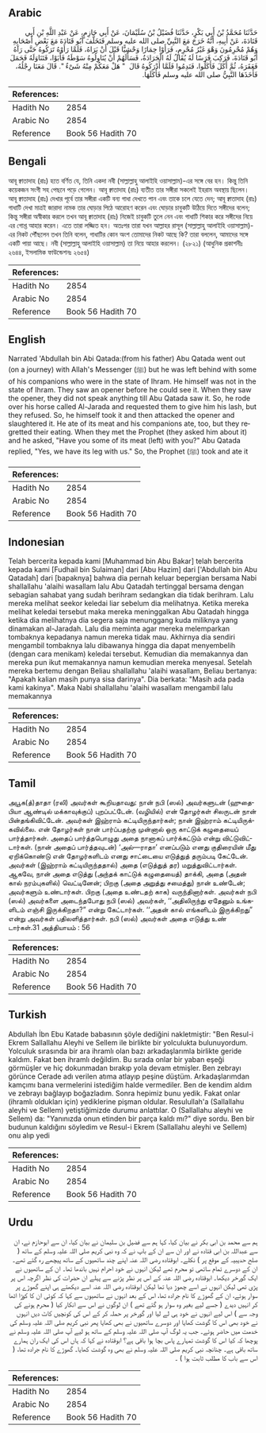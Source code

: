 ## Arabic


<div dir="rtl" lang="ar" style={{fontSize:'larger',backgroundColor:'#f8f9fa',padding:20}}>
حَدَّثَنَا مُحَمَّدُ بْنُ أَبِي بَكْرٍ، حَدَّثَنَا فُضَيْلُ بْنُ سُلَيْمَانَ، عَنْ أَبِي حَازِمٍ، عَنْ عَبْدِ اللَّهِ بْنِ أَبِي قَتَادَةَ، عَنْ أَبِيهِ، أَنَّهُ خَرَجَ مَعَ النَّبِيِّ صلى الله عليه وسلم فَتَخَلَّفَ أَبُو قَتَادَةَ مَعَ بَعْضِ أَصْحَابِهِ وَهُمْ مُحْرِمُونَ وَهْوَ غَيْرُ مُحْرِمٍ، فَرَأَوْا حِمَارًا وَحْشِيًّا قَبْلَ أَنْ يَرَاهُ، فَلَمَّا رَأَوْهُ تَرَكُوهُ حَتَّى رَآهُ أَبُو قَتَادَةَ، فَرَكِبَ فَرَسًا لَهُ يُقَالُ لَهُ الْجَرَادَةُ، فَسَأَلَهُمْ أَنْ يُنَاوِلُوهُ سَوْطَهُ فَأَبَوْا، فَتَنَاوَلَهُ فَحَمَلَ فَعَقَرَهُ، ثُمَّ أَكَلَ فَأَكَلُوا، فَنَدِمُوا فَلَمَّا أَدْرَكُوهُ قَالَ ‏ "‏ هَلْ مَعَكُمْ مِنْهُ شَىْءٌ ‏"‏‏.‏ قَالَ مَعَنَا رِجْلُهُ، فَأَخَذَهَا النَّبِيُّ صلى الله عليه وسلم فَأَكَلَهَا‏.‏
</div>
<div style={{backgroundColor:'#f8f9fa',padding:20, marginBottom: 10}}><table> <thead> <tr> <th>References:</th> <th></th> </tr> </thead> <tbody><tr><td>Hadith No</td><td>2854</td></tr><tr><td>Arabic No</td><td>2854</td></tr><tr><td>Reference</td><td>Book 56 Hadith 70</td></tr></tbody></table></div>

## Bengali


<div dir="ltr" lang="bn" style={{fontSize:'larger',backgroundColor:'#f8f9fa',padding:20}}>
আবূ ক্বাতাদাহ (রাঃ) হতে বর্ণিত যে, তিনি একদা নবী (সাল্লাল্লাহু আলাইহি ওয়াসাল্লাম)-এর সঙ্গে বের হন। কিন্তু তিনি কয়েকজন সংগী সহ পেছনে পড়ে গেলেন। আবূ ক্বাতাদাহ (রাঃ) ব্যতীত তার সঙ্গীরা সকলেই ইহরাম অবস্থায় ছিলেন। আবূ ক্বাতাদাহ (রাঃ) দেখার পূর্বে তার সঙ্গীরা একটি বন্য গাধা দেখতে পান এবং তাকে চলে যেতে দেন; আবূ ক্বাতাদাহ (রাঃ) গাধাটি দেখা মাত্রই জারাদা নামক তার ঘোড়ার পিঠে আরোহণ করেন এবং ঘোড়ার চাবুকটি উঠিয়ে দিতে সঙ্গীদের বলেন; কিন্তু সঙ্গীরা অস্বীকার করলে তখন আবূ ক্বাতাদাহ (রাঃ) নিজেই চাবুকটি তুলে নেন এবং গাধাটি শিকার করে সঙ্গীদের নিয়ে এর গোশ্ত আহার করেন। এতে তারা লজ্জিত হন। অতঃপর তারা যখন আল্লাহর রাসূল (সাল্লাল্লাহু আলাইহি ওয়াসাল্লাম)-এর নিকট পৌঁছলেন তখন তিনি বলেন, গাধাটির কোন অংশ তোমাদের নিকট আছে কি? তারা বললেন, আমাদের সঙ্গে একটি পায়া আছে। নবী (সাল্লাল্লাহু আলাইহি ওয়াসাল্লাম) তা নিয়ে আহার করলেন। (২৮২১) (আধুনিক প্রকাশনীঃ ২৬৪৪, ইসলামিক ফাউন্ডেশনঃ ২৬৫৪)
</div>
<div style={{backgroundColor:'#f8f9fa',padding:20, marginBottom: 10}}><table> <thead> <tr> <th>References:</th> <th></th> </tr> </thead> <tbody><tr><td>Hadith No</td><td>2854</td></tr><tr><td>Arabic No</td><td>2854</td></tr><tr><td>Reference</td><td>Book 56 Hadith 70</td></tr></tbody></table></div>

## English


<div dir="ltr" lang="en" style={{fontSize:'larger',backgroundColor:'#f8f9fa',padding:20}}>
Narrated 'Abdullah bin Abi Qatada:(from his father) Abu Qatada went out (on a journey) with Allah's Messenger (ﷺ) but he was left behind with some of his companions who were in the state of Ihram. He himself was not in the state of Ihram. They saw an opener before he could see it. When they saw the opener, they did not speak anything till Abu Qatada saw it. So, he rode over his horse called Al-Jarada and requested them to give him his lash, but they refused. So, he himself took it and then attacked the opener and slaughtered it. He ate of its meat and his companions ate, too, but they regretted their eating. When they met the Prophet (they asked him about it) and he asked, "Have you some of its meat (left) with you?" Abu Qatada replied, "Yes, we have its leg with us." So, the Prophet (ﷺ) took and ate it
</div>
<div style={{backgroundColor:'#f8f9fa',padding:20, marginBottom: 10}}><table> <thead> <tr> <th>References:</th> <th></th> </tr> </thead> <tbody><tr><td>Hadith No</td><td>2854</td></tr><tr><td>Arabic No</td><td>2854</td></tr><tr><td>Reference</td><td>Book 56 Hadith 70</td></tr></tbody></table></div>

## Indonesian


<div dir="ltr" lang="id" style={{fontSize:'larger',backgroundColor:'#f8f9fa',padding:20}}>
Telah bercerita kepada kami [Muhammad bin Abu Bakar] telah bercerita kepada kami [Fudhail bin Sulaiman] dari [Abu Hazim] dari ['Abdullah bin Abu Qatadah] dari [bapaknya] bahwa dia pernah keluar bepergian bersama Nabi shallallahu 'alaihi wasallam lalu Abu Qatadah tertinggal bersama dengan sebagian sahabat yang sudah berihram sedangkan dia tidak berihram. Lalu mereka melihat seekor keledai liar sebelum dia melihatnya. Ketika mereka melihat keledai tersebut maka mereka meninggalkan Abu Qatadah hingga ketika dia melihatnya dia segera saja menunggang kuda miliknya yang dinamakan al-Jaradah. Lalu dia meminta agar mereka melemparkan tombaknya kepadanya namun mereka tidak mau. Akhirnya dia sendiri mengambil tombaknya lalu dibawanya hingga dia dapat menyembelih (dengan cara menikam) keledai tersebut. Kemudian dia memakannya dan mereka pun ikut memakannya namun kemudian mereka menyesal. Setelah mereka bertemu dengan Beliau shallallahu 'alaihi wasallam, Beliau bertanya: "Apakah kalian masih punya sisa darinya". Dia berkata: "Masih ada pada kami kakinya". Maka Nabi shallallahu 'alaihi wasallam mengambil lalu memakannya
</div>
<div style={{backgroundColor:'#f8f9fa',padding:20, marginBottom: 10}}><table> <thead> <tr> <th>References:</th> <th></th> </tr> </thead> <tbody><tr><td>Hadith No</td><td>2854</td></tr><tr><td>Arabic No</td><td>2854</td></tr><tr><td>Reference</td><td>Book 56 Hadith 70</td></tr></tbody></table></div>

## Tamil


<div dir="ltr" lang="ta" style={{fontSize:'larger',backgroundColor:'#f8f9fa',padding:20}}>
அபூக(த்)தாதா (ரலி) அவர்கள் கூறியதாவது: நான் நபி (ஸல்) அவர்களுடன் (ஹுதைபியா ஆண்டில் மக்காவுக்குப்) புறப்பட்டேன். (வழியில்) என் தோழர்கள் சிலருடன் நான் பின்தங்கிவிட்டேன். அவர்கள் இஹ்ராம் கட்டியிருந்தார்கள்; நான் இஹ்ராம் கட்டியிருக்கவில்லை. என் தோழர்கள் நான் பார்ப்பதற்கு முன்னால் ஒரு காட்டுக் கழுதையைப் பார்த்தார்கள். அதைப் பார்த்தபொழுது அதை நானாகப் பார்க்கட்டும் என்று விட்டுவிட்டார்கள். (நான் அதைப் பார்த்தவுடன்) ‘அல்—ராதா’ எனப்படும் எனது குதிரையின் மீது ஏறிக்கொண்டு என் தோழர்களிடம் எனது சாட்டையை எடுத்துத் தரும்படி கேட்டேன். அவர்கள் (இஹ்ராம் கட்டியிருந்ததால்) அதை (எடுத்துத் தர) மறுத்துவிட்டார்கள். ஆகவே, நான் அதை எடுத்து (அந்தக் காட்டுக் கழுதையைத்) தாக்கி, அதை (அதன் கால் நரம்புகளில்) வெட்டினேன்; பிறகு (அதை அறுத்து சமைத்து) நான் உண்டேன்; அவர்களும் உண்டார்கள். பிறகு (அதை உண்டதற் காக) வருந்தினார்கள். அவர்கள் நபி (ஸல்) அவர்களை அடைந்தபோது நபி (ஸல்) அவர்கள், ‘‘அதிலிருந்து ஏதேனும் உங்களிடம் எஞ்சி இருக்கிறதா?” என்று கேட்டார்கள். ‘‘அதன் கால் எங்களிடம் இருக்கிறது” என்று அவர்கள் பதிலளித்தார்கள். நபி (ஸல்) அவர்கள் அதை எடுத்து உண் டார்கள்.31 அத்தியாயம் : 56
</div>
<div style={{backgroundColor:'#f8f9fa',padding:20, marginBottom: 10}}><table> <thead> <tr> <th>References:</th> <th></th> </tr> </thead> <tbody><tr><td>Hadith No</td><td>2854</td></tr><tr><td>Arabic No</td><td>2854</td></tr><tr><td>Reference</td><td>Book 56 Hadith 70</td></tr></tbody></table></div>

## Turkish


<div dir="ltr" lang="tr" style={{fontSize:'larger',backgroundColor:'#f8f9fa',padding:20}}>
Abdullah İbn Ebu Katade babasının şöyle dediğini nakletmiştir: "Ben Resul-i Ekrem Sallallahu Aleyhi ve Sellem ile birlikte bir yolculukta bulunuyordum. Yolculuk sırasında bir ara ihramlı olan bazı arkadaşlarımla birlikte geride kaldım. Fakat ben ihramlı değildim. Bu sırada onlar bir yaban eşeği görmüşler ve hiç dokunmadan bırakıp yola devam etmişler. Ben zebrayı görünce Cerade adı verilen atıma atlayıp peşine düştüm. Arkadaşlarımdan kamçımı bana vermelerini istediğim halde vermediler. Ben de kendim aldım ve zebrayı bağlayıp boğazladım. Sonra hepimiz bunu yedik. Fakat onlar (ihramlı oldukları için) yediklerine pişman oldular. Resulullah'a (Sallallahu aleyhi ve Sellem) yetiştiğimizde durumu anlattılar. O (Sallallahu aleyhi ve Sellem) da: "Yanınızda onun etinden bir parça kaldı mı?" diye sordu. Ben bir budunun kaldığını söyledim ve Resul-i Ekrem (Sallallahu aleyhi ve Sellem) onu alıp yedi
</div>
<div style={{backgroundColor:'#f8f9fa',padding:20, marginBottom: 10}}><table> <thead> <tr> <th>References:</th> <th></th> </tr> </thead> <tbody><tr><td>Hadith No</td><td>2854</td></tr><tr><td>Arabic No</td><td>2854</td></tr><tr><td>Reference</td><td>Book 56 Hadith 70</td></tr></tbody></table></div>

## Urdu


<div dir="rtl" lang="ur" style={{fontSize:'larger',backgroundColor:'#f8f9fa',padding:20}}>
ہم سے محمد بن ابی بکر نے بیان کیا، کہا ہم سے فضیل بن سلیمان نے بیان کیا، ان سے ابوحازم نے، ان سے عبداللہ بن ابی قتادہ نے اور ان سے ان کے باپ نے کہ وہ نبی کریم صلی اللہ علیہ وسلم کے ساتھ ( صلح حدیبیہ کے موقع پر ) نکلے۔ ابوقتادہ رضی اللہ عنہ اپنے چند ساتھیوں کے ساتھ پیچھے رہ گئے تھے۔ ان کے دوسرے تمام ساتھی تو محرم تھے لیکن انہوں نے خود احرام نہیں باندھا تھا۔ ان کے ساتھیوں نے ایک گورخر دیکھا۔ ابوقتادہ رضی اللہ عنہ کے اس پر نظر پڑنے سے پہلے ان حضرات کی نظر اگرچہ اس پر پڑی تھی لیکن انہوں نے اسے چھوڑ دیا تھا لیکن ابوقتادہ رضی اللہ عنہ اسے دیکھتے ہی اپنے گھوڑے پر سوار ہوئے، ان کے گھوڑے کا نام جرادہ تھا، اس کے بعد انہوں نے ساتھیوں سے کہا کہ کوئی ان کا کوڑا اٹھا کر انہیں دیدے ( جسے لیے بغیر وہ سوار ہو گئے تھے ) ان لوگوں نے اس سے انکار کیا ( محرم ہونے کی وجہ سے ) اس لیے انہوں نے خود ہی لے لیا اور گورخر پر حملہ کر کے اس کی کونچیں کاٹ دیں انہوں نے خود بھی اس کا گوشت کھایا اور دوسرے ساتھیوں نے بھی کھایا پھر نبی کریم صلی اللہ علیہ وسلم کی خدمت میں حاضر ہوئے۔ جب یہ لوگ آپ صلی اللہ علیہ وسلم کے ساتھ ہو لیے آپ صلی اللہ علیہ وسلم نے پوچھا کہ کیا اس کا گوشت تمہارے پاس بچا ہوا باقی ہے؟ ابوقتادہ نے کہا کہ ہاں اس کی ایک ران ہمارے ساتھ باقی ہے۔ چنانچہ نبی کریم صلی اللہ علیہ وسلم نے بھی وہ گوشت کھایا۔ گھوڑے کا نام جرادہ تھا، ( اس سے باب کا مطلب ثابت ہوا ) ۔
</div>
<div style={{backgroundColor:'#f8f9fa',padding:20, marginBottom: 10}}><table> <thead> <tr> <th>References:</th> <th></th> </tr> </thead> <tbody><tr><td>Hadith No</td><td>2854</td></tr><tr><td>Arabic No</td><td>2854</td></tr><tr><td>Reference</td><td>Book 56 Hadith 70</td></tr></tbody></table></div>